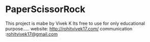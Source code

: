 # PaperScissorRock
This project is mabe by Vivek K
Its free to use for only educational purpose.....
website: http://rohitvivek17.com/
communication :rohitvivek17@gmail.com

